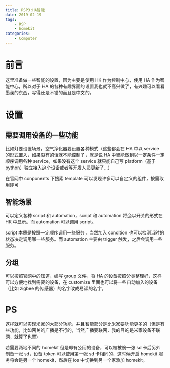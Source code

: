 ```yaml
---
title: RSP3:HA智能
date: 2019-02-19
tags:
    - RSP
    - homekit
categories:
    - Computer
---
```


# 前言

这里准备做一些智能的设置，因为主要是使用 HK 作为控制中心，使用 HA 作为智能中心，所以对于 HA 的各种有趣界面的设置我也就不高兴做了，有兴趣可以看看墨澜的东西，写得还是不错的而且是中文的。

# 设置

## 需要调用设备的一些功能

比如灯要设置场景，空气净化器要设置各种模式（这些都会在 HA 中以 service 的形式置入，如果没有的话就不能控制了，就是说 HA 中智能做到以一定条件一定顺序调用各种 service，如果没有这个 service 就只能自己写 platform（基于 python）独立接入这个设备或者等开发人员更新了...）

在官网中 conponents 下搜索 template 可以发现许多可以自定义的组件，按需取用即可

## 智能场景

可以定义各种 script 和 automation，script 和 automation 将会以开关的形式在 HK 中显示。而 automation 可以调用 script。

script 本质是按照一定顺序调用一些服务，当然加入 condition 也可以检测当时的状态决定调用哪一些服务。而 automation 主要由 trigger 触发，之后会调用一些服务。

## 分组

可以按照官网中的知道，编写 group 文件，将 HA 的设备按照分类整理好，这样可以方便地找到需要的设备，在 customize 里面也可以将一些自动加入的设备（比如 zigbee 的传感器）的名字改成易读的名字。

# PS

这样就可以实现米家的大部分功能，并且智能部分是比米家要功能更多的（但是有些功能，比如网关的广播是不行的，当然广播要联网，我的目的是米家设备不联网，就算了也罢）

若需要两地不同的 homekit 但是却有公用的设备，可以植被碗一张 sd 卡后另外制备一张 sd，设备 token 可以使用第一张 sd 卡相同的，这时候开启 homekit 服务将会是另一个 homekit，然后在 ios 中切换到另一个家添加 homekit。
